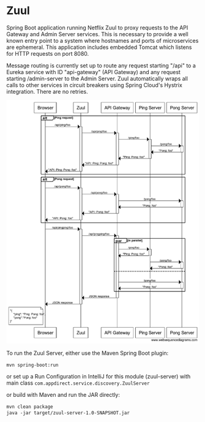 # Zuul 

Spring Boot application running Netflix Zuul to proxy requests to the API Gateway and Admin Server services. This is necessary to provide a well known entry point to a system where hostnames and ports of microservices are ephemeral. This application includes embedded Tomcat which listens for HTTP requests on port 8080.

Message routing is currently set up to route any request starting "/api" to a Eureka service with ID "api-gateway" (API Gateway) and any request starting /admin-server to the Admin Server. Zuul automatically wraps all calls to other services in circuit breakers using Spring Cloud's Hystrix integration. There are no retries.


![Interaction Diagram](sequencediagram.png)

To run the Zuul Server, either use the Maven Spring Boot plugin:

```
mvn spring-boot:run
```

or set up a Run Configuration in IntelliJ for this module (zuul-server) with main class `com.appdirect.service.discovery.ZuulServer`

or build with Maven and run the JAR directly:

```
mvn clean package
java -jar target/zuul-server-1.0-SNAPSHOT.jar
```

